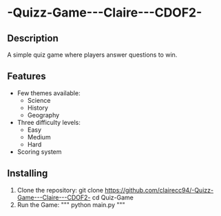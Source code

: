 # -Quizz-Game---Claire---CDOF2-

## Description
A simple quiz game where players answer questions to win.

## Features
- Few themes available:
  - Science
  - History
  - Geography
- Three difficulty levels:
  - Easy
  - Medium
  - Hard
- Scoring system

## Installing
1. Clone the repository:
   git clone https://github.com/clairecc94/-Quizz-Game---Claire---CDOF2-
   cd Quiz-Game
2. Run the Game:
   """
   python main.py
   """
